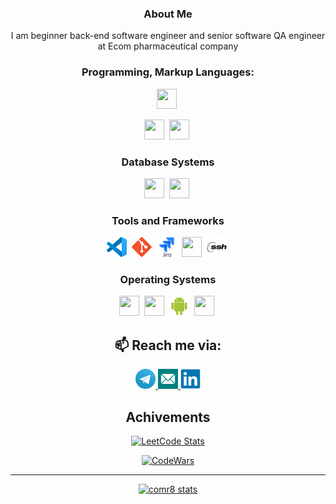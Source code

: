 
<div align="center">

### About Me
I am beginner back-end software engineer and senior software QA engineer at Ecom pharmaceutical company<br>
  
### Programming, Markup Languages:
<!--<img height="32" width="32" src="https://cdn.jsdelivr.net/gh/devicons/devicon/icons/cplusplus/cplusplus-original.svg" />&nbsp;	
<img height="32" width="32" src="https://cdn.jsdelivr.net/gh/devicons/devicon/icons/python/python-original-wordmark.svg" />&nbsp;
<img height="32" width="32" src="https://cdn.jsdelivr.net/gh/devicons/devicon/icons/typescript/typescript-plain.svg" />&nbsp;
<img height="32" width="32" src="https://cdn.jsdelivr.net/gh/devicons/devicon/icons/rust/rust-plain.svg" />&nbsp;-->
<img height="32" width="32" src="https://cdn.jsdelivr.net/gh/devicons/devicon/icons/go/go-original-wordmark.svg" />&nbsp;
<!--<img height="32" width="32" src="https://github.com/devicons/devicon/blob/v2.15.1/icons/php/php-original.svg" />&nbsp;
<img height="32" width="32" src="https://cdn.jsdelivr.net/gh/devicons/devicon/icons/javascript/javascript-plain.svg" />&nbsp;-->
<img height="32" width="32" src="https://cdn.jsdelivr.net/gh/devicons/devicon/icons/html5/html5-plain-wordmark.svg" />&nbsp;
<img height="32" width="32" src="https://cdn.jsdelivr.net/gh/devicons/devicon/icons/css3/css3-plain-wordmark.svg" />&nbsp;

	
### Database Systems
<img height="32" width="32" src="https://cdn.jsdelivr.net/gh/devicons/devicon/icons/mysql/mysql-original-wordmark.svg" />&nbsp;
<img height="32" width="32" src="https://cdn.jsdelivr.net/gh/devicons/devicon/icons/postgresql/postgresql-plain-wordmark.svg" />&nbsp;

### Tools and Frameworks
<!--<img height="32" width="32" src="https://cdn.jsdelivr.net/gh/devicons/devicon/icons/qt/qt-original.svg" />
<img height="32" width="32" src="https://cdn.jsdelivr.net/gh/devicons/devicon/icons/bootstrap/bootstrap-plain-wordmark.svg" />&nbsp;
<img height="32" width="32" src="https://cdn.jsdelivr.net/gh/devicons/devicon/icons/django/django-plain-wordmark.svg" />&nbsp;
<img height="32" width="32" src="https://cdn.jsdelivr.net/gh/devicons/devicon/icons/jquery/jquery-plain-wordmark.svg" />&nbsp;
<img height="32" width="32" src="https://cdn.jsdelivr.net/gh/devicons/devicon/icons/vuejs/vuejs-original-wordmark.svg" />&nbsp;
<img height="32" width="32" src="https://cdn.jsdelivr.net/gh/devicons/devicon/icons/react/react-original-wordmark.svg" />&nbsp;
<img height="32" width="32" src="https://cdn.jsdelivr.net/gh/devicons/devicon/icons/kubernetes/kubernetes-plain-wordmark.svg" />&nbsp;
<img height="32" width="32" src="https://github.com/devicons/devicon/blob/v2.15.1/icons/apachekafka/apachekafka-original.svg" />&nbsp;
<img height="32" width="32" src="https://github.com/devicons/devicon/blob/v2.15.1/icons/jenkins/jenkins-original.svg" />&nbsp;
<img height="32" width="32" src="https://github.com/devicons/devicon/blob/v2.15.1/icons/putty/putty-original.svg" />&nbsp;-->
<img height="32" width="32" src="https://github.com/devicons/devicon/blob/v2.15.1/icons/vscode/vscode-original.svg" />&nbsp;
<img height="32" width="32" src="https://github.com/devicons/devicon/blob/v2.15.1/icons/git/git-original.svg" />&nbsp;
<img height="32" width="32" src="https://github.com/devicons/devicon/blob/v2.15.1/icons/jira/jira-original-wordmark.svg" />&nbsp;
<img height="32" width="32" src="https://cdn.jsdelivr.net/gh/devicons/devicon/icons/docker/docker-original-wordmark.svg" />&nbsp;
<img height="32" width="32" src="https://github.com/devicons/devicon/blob/v2.15.1/icons/ssh/ssh-original-wordmark.svg" />&nbsp;


### Operating Systems
<img height="32" width="32" src="https://cdn.jsdelivr.net/gh/devicons/devicon/icons/linux/linux-original.svg" />&nbsp;
<img height="32" width="32" src="https://cdn.jsdelivr.net/gh/devicons/devicon/icons/windows8/windows8-original.svg" />&nbsp;
<img height="32" width="32" src="https://github.com/devicons/devicon/blob/v2.15.1/icons/android/android-original.svg" />&nbsp;
<img height="32" width="32" src="https://cdn.jsdelivr.net/gh/devicons/devicon/icons/apple/apple-original.svg" />&nbsp;

## 📫 Reach me via: 
<a href="https://t.me/c0mr8" title="Contact me via Telegram">
  <img height="32" width="32" src="https://github.com/TelegramBeta/Telegram/blob/main/Assets/telegram.png" />
</a>

<a href="mailto: a1.job@mail.ru" title="Send me email">
  <img height="32" width="32" src="https://github.com/edent/SuperTinyIcons/blob/master/images/svg/email.svg" />
</a>

<a href="https://www.linkedin.com/in/evgenii-m-699605212/" title="Look at my LinkedIn profile">
  <img height="32" width="32" src="https://github.com/devicons/devicon/blob/v2.15.1/icons/linkedin/linkedin-original.svg" />
</a>

## Achivements
[![LeetCode Stats](https://leetcode.card.workers.dev/c0mr8?theme=nord&font=milonga&extension=null)](https://leetcode.com/c0mr8/)

[![CodeWars](https://www.codewars.com/users/c0mr8/badges/small)](https://www.codewars.com/users/c0mr8)

<hr>
 
<p>
  <a href="https://github.com/comr8">
    <img src="https://github-readme-stats.vercel.app/api?username=comr8&hide_border=true&show_icons=true&theme=radical" alt="comr8 stats">
  </a>
</p>
</div>




<!--
**comr8/comr8** is a ✨ _special_ ✨ repository because its `README.md` (this file) appears on your GitHub profile.

Here are some ideas to get you started:

- 🔭 I’m currently working on ...
- 🌱 I’m currently learning ...
- 👯 I’m looking to collaborate on ...
- 🤔 I’m looking for help with ...
- 💬 Ask me about ...
- 📫 How to reach me: ...
- 😄 Pronouns: ...
- ⚡ Fun fact: ...
-->
